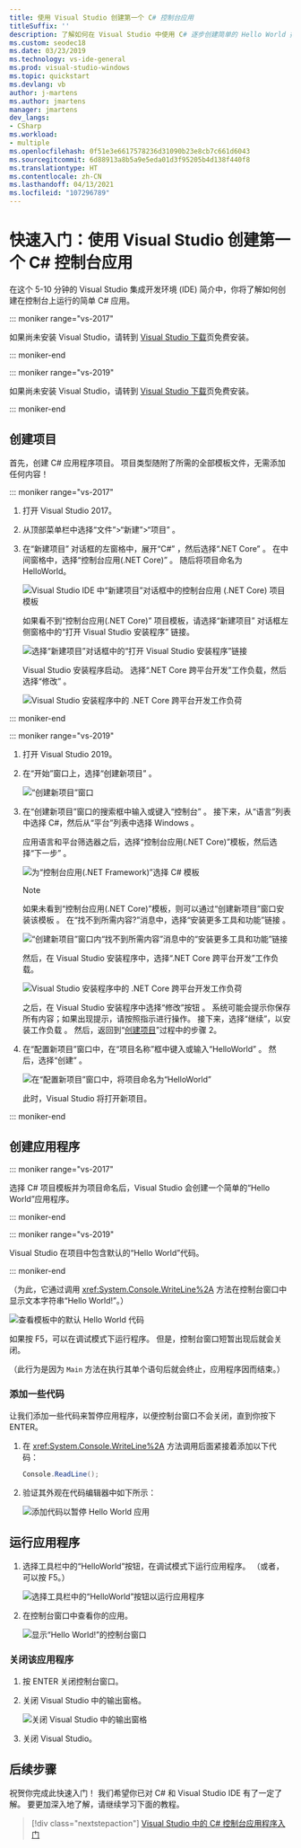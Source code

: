 ```yaml
---
title: 使用 Visual Studio 创建第一个 C# 控制台应用
titleSuffix: ''
description: 了解如何在 Visual Studio 中使用 C# 逐步创建简单的 Hello World 控制台应用。
ms.custom: seodec18
ms.date: 03/23/2019
ms.technology: vs-ide-general
ms.prod: visual-studio-windows
ms.topic: quickstart
ms.devlang: vb
author: j-martens
ms.author: jmartens
manager: jmartens
dev_langs:
- CSharp
ms.workload:
- multiple
ms.openlocfilehash: 0f51e3e6617578236d31090b23e8cb7c661d6043
ms.sourcegitcommit: 6d88913a8b5a9e5eda01d3f95205b4d138f440f8
ms.translationtype: HT
ms.contentlocale: zh-CN
ms.lasthandoff: 04/13/2021
ms.locfileid: "107296789"
---
```

# <a name="quickstart-use-visual-studio-to-create-your-first-c-console-app"></a>快速入门：使用 Visual Studio 创建第一个 C# 控制台应用

在这个 5-10 分钟的 Visual Studio 集成开发环境 (IDE) 简介中，你将了解如何创建在控制台上运行的简单 C# 应用。

::: moniker range="vs-2017"

如果尚未安装 Visual Studio，请转到 [Visual Studio 下载](https://visualstudio.microsoft.com/vs/older-downloads/?utm_medium=microsoft&utm_source=docs.microsoft.com&utm_campaign=vs+2017+download)页免费安装。

::: moniker-end

::: moniker range="vs-2019"

如果尚未安装 Visual Studio，请转到 [Visual Studio 下载](https://visualstudio.microsoft.com/downloads)页免费安装。

::: moniker-end

## <a name="create-a-project"></a>创建项目

首先，创建 C# 应用程序项目。 项目类型随附了所需的全部模板文件，无需添加任何内容！

::: moniker range="vs-2017"

1. 打开 Visual Studio 2017。

2. 从顶部菜单栏中选择“文件”>“新建”>“项目”    。

3. 在“新建项目”  对话框的左窗格中，展开“C#”  ，然后选择“.NET Core”  。 在中间窗格中，选择“控制台应用(.NET Core)”  。 随后将项目命名为 HelloWorld。

   ![Visual Studio IDE 中“新建项目”对话框中的控制台应用 (.NET Core) 项目模板](../ide/media/new-project-csharp-dotnetcore-helloworld-console-app.png)

     如果看不到“控制台应用(.NET Core)”  项目模板，请选择“新建项目”  对话框左侧窗格中的“打开 Visual Studio 安装程序”  链接。

   ![选择“新建项目”对话框中的“打开 Visual Studio 安装程序”链接](../ide/media/csharp-open-visual-studio-installer-hello-world.png)

     Visual Studio 安装程序启动。 选择“.NET Core 跨平台开发”工作负载，然后选择“修改” 。

     ![Visual Studio 安装程序中的 .NET Core 跨平台开发工作负荷](../ide/media/dot-net-core-xplat-dev-workload.png)

::: moniker-end

::: moniker range="vs-2019"

1. 打开 Visual Studio 2019。

1. 在“开始”窗口上，选择“创建新项目”  。

   ![“创建新项目”窗口](../get-started/media/vs-2019/create-new-project-dark-theme.png)

1. 在“创建新项目”窗口的搜索框中输入或键入“控制台”   。 接下来，从“语言”列表中选择 C#，然后从“平台”列表中选择 Windows 。 

   应用语言和平台筛选器之后，选择“控制台应用(.NET Core)”模板，然后选择“下一步” 。

   ![为“控制台应用(.NET Framework)”选择 C# 模板](../get-started/csharp/media/vs-2019/csharp-create-new-project-search-console-net-core-filtered.png)

   > [!NOTE]
   > 如果未看到“控制台应用(.NET Core)”模板，则可以通过“创建新项目”窗口安装该模板 。 在“找不到所需内容?”消息中，选择“安装更多工具和功能”链接   。
   >
   > ![“创建新项目”窗口内“找不到所需内容”消息中的“安装更多工具和功能”链接](../get-started/media/vs-2019/not-finding-what-looking-for.png) 
   > 
   > 然后，在 Visual Studio 安装程序中，选择“.NET Core 跨平台开发”工作负载。
   >
   > ![Visual Studio 安装程序中的 .NET Core 跨平台开发工作负荷](./media/dot-net-core-xplat-dev-workload.png)
   >
   > 之后，在 Visual Studio 安装程序中选择“修改”按钮  。 系统可能会提示你保存所有内容；如果出现提示，请按照指示进行操作。 接下来，选择“继续”，以安装工作负载  。 然后，返回到“[创建项目](#create-a-project)”过程中的步骤 2。

1. 在“配置新项目”窗口中，在“项目名称”框中键入或输入“HelloWorld”    。 然后，选择“创建”  。

   ![在“配置新项目”窗口中，将项目命名为“HelloWorld”](../get-started/csharp/media/vs-2019/csharp-name-your-helloworld-project.png)

   此时，Visual Studio 将打开新项目。
   
::: moniker-end

## <a name="create-the-application"></a>创建应用程序

::: moniker range="vs-2017"

选择 C# 项目模板并为项目命名后，Visual Studio 会创建一个简单的“Hello World”应用程序。

::: moniker-end

::: moniker range="vs-2019"

Visual Studio 在项目中包含默认的“Hello World”代码。

::: moniker-end

（为此，它通过调用 <xref:System.Console.WriteLine%2A> 方法在控制台窗口中 显示文本字符串“Hello World!”。）

   ![查看模板中的默认 Hello World 代码](../ide/media/csharp-console-helloworld-template.png)

如果按 F5，可以在调试模式下运行程序。 但是，控制台窗口短暂出现后就会关闭。

（此行为是因为 `Main` 方法在执行其单个语句后就会终止，应用程序因而结束。）

### <a name="add-some-code"></a>添加一些代码

让我们添加一些代码来暂停应用程序，以便控制台窗口不会关闭，直到你按下 ENTER。

1. 在 <xref:System.Console.WriteLine%2A> 方法调用后面紧接着添加以下代码：

   ```csharp
   Console.ReadLine();
   ```

1. 验证其外观在代码编辑器中如下所示：

   ![添加代码以暂停 Hello World 应用](../ide/media/csharp-console-helloworld-add-code.png)

## <a name="run-the-application"></a>运行应用程序

1. 选择工具栏中的“HelloWorld”按钮，在调试模式下运行应用程序。 （或者，可以按 F5。）

   ![选择工具栏中的“HelloWorld”按钮以运行应用程序](../ide/media/csharp-console-hello-world-button.png)

1. 在控制台窗口中查看你的应用。

   ![显示“Hello World!”的控制台窗口](../ide/media/csharp-console-hello-world.png)

### <a name="close-the-application"></a>关闭该应用程序

1. 按 ENTER 关闭控制台窗口。

1. 关闭 Visual Studio 中的输出窗格。

   ![关闭 Visual Studio 中的输出窗格](../ide/media/csharp-hello-world-close-output-pane.png)

1. 关闭 Visual Studio。

## <a name="next-steps"></a>后续步骤

祝贺你完成此快速入门！ 我们希望你已对 C# 和 Visual Studio IDE 有了一定了解。 要更加深入地了解，请继续学习下面的教程。

> [!div class="nextstepaction"]
> [Visual Studio 中的 C# 控制台应用程序入门](../get-started/csharp/tutorial-console.md)
